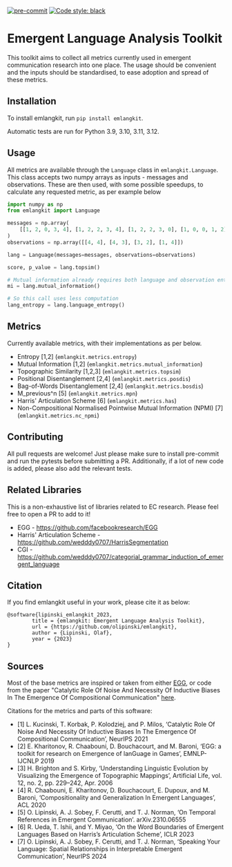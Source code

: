 [![pre-commit](https://img.shields.io/badge/pre--commit-enabled-brightgreen?logo=pre-commit&logoColor=white)](https://pre-commit.com/)
[![Code style: black](https://img.shields.io/badge/code%20style-black-000000.svg)](https://github.com/psf/black)

# Emergent Language Analysis Toolkit

This toolkit aims to collect all metrics currently used in emergent
communication research into one place. The usage should be convenient and the
inputs should be standardised, to ease adoption and spread of these metrics.

## Installation

To install emlangkit, run `pip install emlangkit`.

Automatic tests are run for Python 3.9, 3.10, 3.11, 3.12.

## Usage

All metrics are available through the `Language` class in `emlangkit.Language`.
This class accepts two numpy arrays as inputs - messages and observations. These
are then used, with some possible speedups, to calculate any requested metric,
as per example below

```python
import numpy as np
from emlangkit import Language

messages = np.array(
    [[1, 2, 0, 3, 4], [1, 2, 2, 3, 4], [1, 2, 2, 3, 0], [1, 0, 0, 1, 2]]
)
observations = np.array([[4, 4], [4, 3], [3, 2], [1, 4]])

lang = Language(messages=messages, observations=observations)

score, p_value = lang.topsim()

# Mutual information already requires both language and observation entropy
mi = lang.mutual_information()

# So this call uses less computation
lang_entropy = lang.language_entropy()
```

## Metrics

Currently available metrics, with their implementations as per below.

- Entropy \[1,2\] (`emlangkit.metrics.entropy`)
- Mutual Information \[1,2\] (`emlangkit.metrics.mutual_information`)
- Topographic Similarity \[1,2,3\] (`emlangkit.metrics.topsim`)
- Positional Disentanglement \[2,4\] (`emlangkit.metrics.posdis`)
- Bag-of-Words Disentanglement \[2,4\] (`emlangkit.metrics.bosdis`)
- M_previous^n \[5\] (`emlangkit.metrics.mpn`)
- Harris' Articulation Scheme \[6\] (`emlangkit.metrics.has`)
- Non-Compositional Normalised Pointwise Mutual Information (NPMI) \[7\]
  (`emlangkit.metrics.nc_npmi`)

## Contributing

All pull requests are welcome! Just please make sure to install pre-commit and
run the pytests before submitting a PR. Additionally, if a lot of new code is
added, please also add the relevant tests.

## Related Libraries

This is a non-exhaustive list of libraries related to EC research. Please feel
free to open a PR to add to it!

- EGG - https://github.com/facebookresearch/EGG
- Harris' Articulation Scheme - https://github.com/wedddy0707/HarrisSegmentation
- CGI -
  https://github.com/wedddy0707/categorial_grammar_induction_of_emergent_language

## Citation

If you find emlangkit useful in your work, please cite it as below:

```
@software{lipinski_emlangkit_2023,
        title = {emlangkit: Emergent Language Analysis Toolkit},
        url = {https://github.com/olipinski/emlangkit},
        author = {Lipinski, Olaf},
        year = {2023}
}
```

## Sources

Most of the base metrics are inspired or taken from either
[EGG](https://github.com/facebookresearch/EGG), or code from the paper
"Catalytic Role Of Noise And Necessity Of Inductive Biases In The Emergence Of
Compositional Communication"
[here](https://proceedings.neurips.cc/paper/2021/hash/c2839bed26321da8b466c80a032e4714-Abstract.html).

Citations for the metrics and parts of this software:

- \[1\] L. Kucinski, T. Korbak, P. Kolodziej, and P. Milos, ‘Catalytic Role Of
  Noise And Necessity Of Inductive Biases In The Emergence Of Compositional
  Communication’, NeurIPS 2021
- \[2\] E. Kharitonov, R. Chaabouni, D. Bouchacourt, and M. Baroni, ‘EGG: a
  toolkit for research on Emergence of lanGuage in Games’, EMNLP-IJCNLP 2019
- \[3\] H. Brighton and S. Kirby, ‘Understanding Linguistic Evolution by
  Visualizing the Emergence of Topographic Mappings’, Artificial Life, vol. 12,
  no. 2, pp. 229–242, Apr. 2006
- \[4\] R. Chaabouni, E. Kharitonov, D. Bouchacourt, E. Dupoux, and M. Baroni,
  ‘Compositionality and Generalization In Emergent Languages’, ACL 2020
- \[5\] O. Lipinski, A. J. Sobey, F. Cerutti, and T. J. Norman, ‘On Temporal
  References in Emergent Communication’. arXiv.2310.06555
- \[6\] R. Ueda, T. Ishii, and Y. Miyao, ‘On the Word Boundaries of Emergent
  Languages Based on Harris’s Articulation Scheme’, ICLR 2023
- \[7\] O. Lipinski, A. J. Sobey, F. Cerutti, and T. J. Norman, ‘Speaking Your
  Language: Spatial Relationships in Interpretable Emergent Communication’,
  NeurIPS 2024
